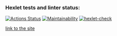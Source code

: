 ### Hexlet tests and linter status:
[![Actions Status](https://github.com/Chuvikovsky/frontend-project-11/actions/workflows/hexlet-check.yml/badge.svg)](https://github.com/Chuvikovsky/frontend-project-11/actions)
[![Maintainability](https://api.codeclimate.com/v1/badges/bc7431de559e1637c662/maintainability)](https://codeclimate.com/github/Chuvikovsky/frontend-project-11/maintainability)
[![hexlet-check](https://github.com/Chuvikovsky/frontend-project-11/actions/workflows/hexlet-check.yml/badge.svg)](https://github.com/Chuvikovsky/frontend-project-11/actions/workflows/hexlet-check.yml)

[link to the site](https://frontend-project-11-git-main-chuvikovskys-projects.vercel.app/)
